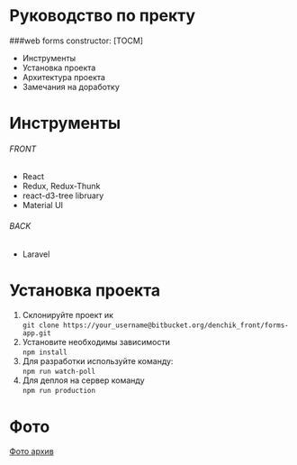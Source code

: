 # Руководство   по   пректу

###web forms constructor:
[TOCM]
- Инструменты
- Установка проекта
- Архитектура проекта
- Замечания на доработку

# Инструменты
 ###### FRONT
- React
- Redux, Redux-Thunk
- react-d3-tree libruary
- Material UI


 ###### BACK
- Laravel


# Установка проекта
1. Склонируйте проект ик  
`git clone https://your_username@bitbucket.org/denchik_front/forms-app.git`
2. Установите необходимы зависимости  
`npm install`
3. Для разработки используйте команду:  
`npm run watch-poll`
4. Для деплоя на сервер команду  
`npm run production`

# Фото

[Фото архив](https://drive.google.com/drive/folders/1HjRi24auMJuiebgtkx6HD3O79G0f0tsi?usp=sharing)
